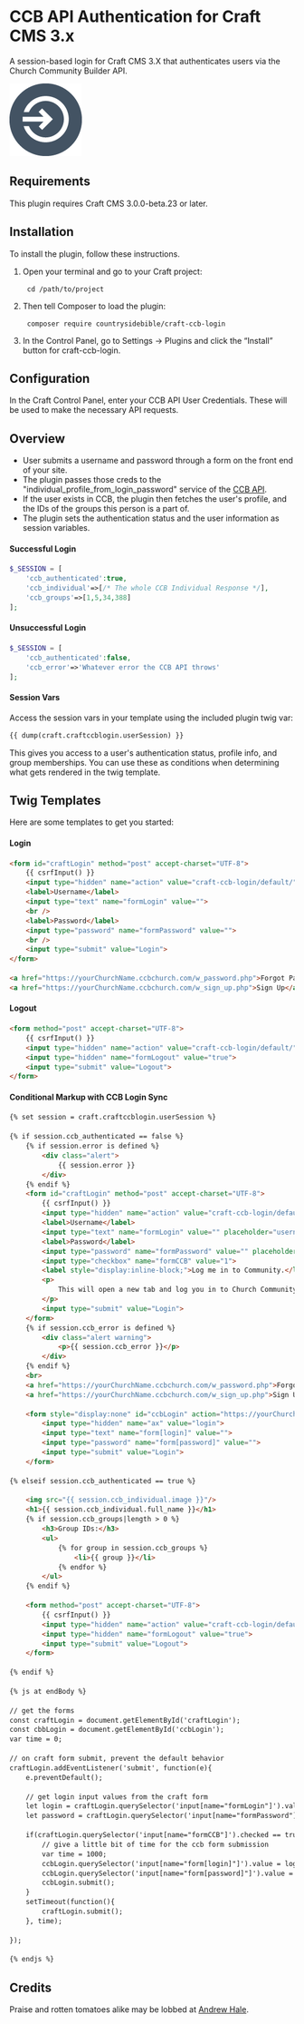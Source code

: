 # CCB API Authentication for Craft CMS 3.x

A session-based login for Craft CMS 3.X that authenticates users via the Church Community Builder API.

![Screenshot](resources/img/plugin-logo.png)

## Requirements

This plugin requires Craft CMS 3.0.0-beta.23 or later.

## Installation

To install the plugin, follow these instructions.

1. Open your terminal and go to your Craft project:

        cd /path/to/project

2. Then tell Composer to load the plugin:

        composer require countrysidebible/craft-ccb-login

3. In the Control Panel, go to Settings → Plugins and click the “Install” button for craft-ccb-login.

## Configuration

In the Craft Control Panel, enter your CCB API User Credentials.  These will be used to make the necessary API requests.

## Overview

- User submits a username and password through a form on the front end of your site.
- The plugin passes those creds to the "individual_profile_from_login_password" service of the [CCB API](https://designccb.s3.amazonaws.com/helpdesk/files/official_docs/api.html).
- If the user exists in CCB, the plugin then fetches the user's profile, and the IDs of the groups this person is a part of.
- The plugin sets the authentication status and the user information as session variables.

#### Successful Login
```php
$_SESSION = [
	'ccb_authenticated':true,
	'ccb_individual'=>[/* The whole CCB Individual Response */],
	'ccb_groups'=>[1,5,34,388]
];
```

#### Unsuccessful Login
```php
$_SESSION = [
	'ccb_authenticated':false,
	'ccb_error'=>'Whatever error the CCB API throws'
];
```

#### Session Vars
Access the session vars in your template using the included plugin twig var:
```html
{{ dump(craft.craftccblogin.userSession) }}
```
This gives you access to a user's authentication status, profile info, and group memberships.  You can use these as conditions when determining what gets rendered in the twig template. 


## Twig Templates

Here are some templates to get you started:

#### Login
```html
<form id="craftLogin" method="post" accept-charset="UTF-8">
	{{ csrfInput() }}
	<input type="hidden" name="action" value="craft-ccb-login/default/">
	<label>Username</label>
	<input type="text" name="formLogin" value="">
	<br />
	<label>Password</label>
	<input type="password" name="formPassword" value="">
	<br />
	<input type="submit" value="Login">
</form>
	
<a href="https://yourChurchName.ccbchurch.com/w_password.php">Forgot Password?</a>
<a href="https://yourChurchName.ccbchurch.com/w_sign_up.php">Sign Up</a>
```

#### Logout
```html
<form method="post" accept-charset="UTF-8">
	{{ csrfInput() }}
	<input type="hidden" name="action" value="craft-ccb-login/default/">
	<input type="hidden" name="formLogout" value="true">
	<input type="submit" value="Logout">
</form>
```


#### Conditional Markup with CCB Login Sync

```html
{% set session = craft.craftccblogin.userSession %}

{% if session.ccb_authenticated == false %}
	{% if session.error is defined %}
		<div class="alert">
			{{ session.error }}
		</div>
	{% endif %}
	<form id="craftLogin" method="post" accept-charset="UTF-8">
		{{ csrfInput() }}
		<input type="hidden" name="action" value="craft-ccb-login/default/">
		<label>Username</label>
		<input type="text" name="formLogin" value="" placeholder="username">
		<label>Password</label>
		<input type="password" name="formPassword" value="" placeholder="password">
		<input type="checkbox" name="formCCB" value="1">
		<label style="display:inline-block;">Log me in to Community.</label>
		<p>
			This will open a new tab and log you in to Church Community Builder at the same time you are being logged into this website.
		</p>
		<input type="submit" value="Login">
	</form>
	{% if session.ccb_error is defined %}
		<div class="alert warning">
			<p>{{ session.ccb_error }}</p>
		</div>
	{% endif %}
	<br>
	<a href="https://yourChurchName.ccbchurch.com/w_password.php">Forgot Password?</a><br>
	<a href="https://yourChurchName.ccbchurch.com/w_sign_up.php">Sign Up</a>

	<form style="display:none" id="ccbLogin" action="https://yourChurchName.ccbchurch.com/login.php" method="post" target="_blank">
		<input type="hidden" name="ax" value="login">
		<input type="text" name="form[login]" value="">
		<input type="password" name="form[password]" value="">
		<input type="submit" value="Login">
	</form>

{% elseif session.ccb_authenticated == true %}

	<img src="{{ session.ccb_individual.image }}"/>
	<h1>{{ session.ccb_individual.full_name }}</h1>
	{% if session.ccb_groups|length > 0 %}
		<h3>Group IDs:</h3>
		<ul>
			{% for group in session.ccb_groups %}
				<li>{{ group }}</li>
			{% endfor %}
		</ul>
	{% endif %}

	<form method="post" accept-charset="UTF-8">
		{{ csrfInput() }}
		<input type="hidden" name="action" value="craft-ccb-login/default/">
		<input type="hidden" name="formLogout" value="true">
		<input type="submit" value="Logout">
	</form>

{% endif %}

{% js at endBody %}

// get the forms
const craftLogin = document.getElementById('craftLogin');
const cbbLogin = document.getElementById('ccbLogin');
var time = 0;

// on craft form submit, prevent the default behavior
craftLogin.addEventListener('submit', function(e){
	e.preventDefault();

	// get login input values from the craft form
	let login = craftLogin.querySelector('input[name="formLogin"]').value;
	let password = craftLogin.querySelector('input[name="formPassword"]').value;
	
	if(craftLogin.querySelector('input[name="formCCB"]').checked == true){
		// give a little bit of time for the ccb form submission
		var time = 1000;
		ccbLogin.querySelector('input[name="form[login]"]').value = login;
		ccbLogin.querySelector('input[name="form[password]"]').value = password;
		ccbLogin.submit();
	}
	setTimeout(function(){ 
		craftLogin.submit(); 
	}, time);
	
});

{% endjs %}
```




## Credits

Praise and rotten tomatoes alike may be lobbed at [Andrew Hale](https://thisanimus.com).
